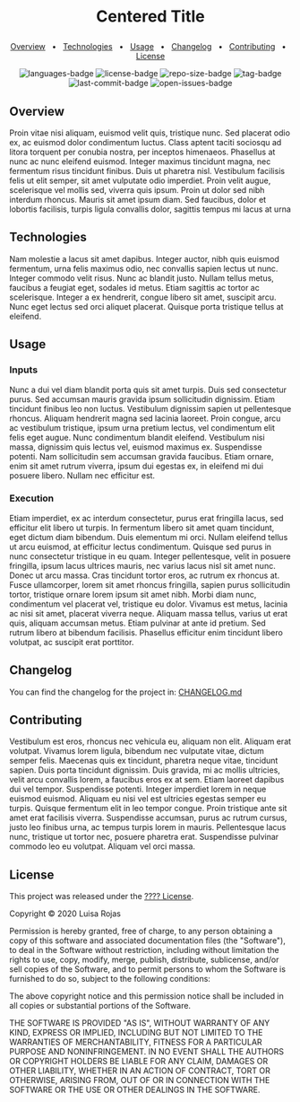 # <p align="center">Centered Title</p>

<p align="center">
    <a href="#overview">Overview</a>
    &nbsp; • &nbsp;
    <a href="#technologies">Technologies</a>
    &nbsp; • &nbsp;
    <a href="#usage">Usage</a>
    &nbsp; • &nbsp;
    <a href="#changelog">Changelog</a>
    &nbsp; • &nbsp;
    <a href="#contributing">Contributing</a>
    &nbsp; • &nbsp;
    <a href="#license">License</a>
</p>

<p align="center">
<img src="https://img.shields.io/github/languages/count/user/repo.svg?style=flat" alt="languages-badge"/>
<img src="https://img.shields.io/github/license/user/repo.svg?style=flat" alt="license-badge"/>
<img src="https://img.shields.io/github/repo-size/user/repo" alt="repo-size-badge">
<img src="https://img.shields.io/github/v/tag/user/repo" alt="tag-badge">
<img src="https://img.shields.io/github/last-commit/user/repo" alt="last-commit-badge">
<img src="https://img.shields.io/github/issues-raw/user/repo" alt="open-issues-badge">
</p>



## Overview

Proin vitae nisi aliquam, euismod velit quis, tristique nunc. Sed placerat odio ex, ac euismod dolor condimentum luctus. Class aptent taciti sociosqu ad litora torquent per conubia nostra, per inceptos himenaeos. Phasellus at nunc ac nunc eleifend euismod. Integer maximus tincidunt magna, nec fermentum risus tincidunt finibus. Duis ut pharetra nisl. Vestibulum facilisis felis ut elit semper, sit amet vulputate odio imperdiet. Proin velit augue, scelerisque vel mollis sed, viverra quis ipsum. Proin ut dolor sed nibh interdum rhoncus. Mauris sit amet ipsum diam. Sed faucibus, dolor et lobortis facilisis, turpis ligula convallis dolor, sagittis tempus mi lacus at urna



## Technologies

Nam molestie a lacus sit amet dapibus. Integer auctor, nibh quis euismod fermentum, urna felis maximus odio, nec convallis sapien lectus ut nunc. Integer commodo velit risus. Nunc ac blandit justo. Nullam tellus metus, faucibus a feugiat eget, sodales id metus. Etiam sagittis ac tortor ac scelerisque. Integer a ex hendrerit, congue libero sit amet, suscipit arcu. Nunc eget lectus sed orci aliquet placerat. Quisque porta tristique tellus at eleifend.



## Usage

### Inputs

Nunc a dui vel diam blandit porta quis sit amet turpis. Duis sed consectetur purus. Sed accumsan mauris gravida ipsum sollicitudin dignissim. Etiam tincidunt finibus leo non luctus. Vestibulum dignissim sapien ut pellentesque rhoncus. Aliquam hendrerit magna sed lacinia laoreet. Proin congue, arcu ac vestibulum tristique, ipsum urna pretium lectus, vel condimentum elit felis eget augue. Nunc condimentum blandit eleifend. Vestibulum nisi massa, dignissim quis lectus vel, euismod maximus ex. Suspendisse potenti. Nam sollicitudin sem accumsan gravida faucibus. Etiam ornare, enim sit amet rutrum viverra, ipsum dui egestas ex, in eleifend mi dui posuere libero. Nullam nec efficitur est.

### Execution

Etiam imperdiet, ex ac interdum consectetur, purus erat fringilla lacus, sed efficitur elit libero ut turpis. In fermentum libero sit amet quam tincidunt, eget dictum diam bibendum. Duis elementum mi orci. Nullam eleifend tellus ut arcu euismod, at efficitur lectus condimentum. Quisque sed purus in nunc consectetur tristique in eu quam. Integer pellentesque, velit in posuere fringilla, ipsum lacus ultrices mauris, nec varius lacus nisl sit amet nunc. Donec ut arcu massa. Cras tincidunt tortor eros, ac rutrum ex rhoncus at. Fusce ullamcorper, lorem sit amet rhoncus fringilla, sapien purus sollicitudin tortor, tristique ornare lorem ipsum sit amet nibh. Morbi diam nunc, condimentum vel placerat vel, tristique eu dolor. Vivamus est metus, lacinia ac nisi sit amet, placerat viverra neque. Aliquam massa tellus, varius ut erat quis, aliquam accumsan metus. Etiam pulvinar at ante id pretium. Sed rutrum libero at bibendum facilisis. Phasellus efficitur enim tincidunt libero volutpat, ac suscipit erat porttitor.



## Changelog
You can find the changelog for the project in: [CHANGELOG.md](link-to-changelog)



## Contributing
Vestibulum est eros, rhoncus nec vehicula eu, aliquam non elit. Aliquam erat volutpat. Vivamus lorem ligula, bibendum nec vulputate vitae, dictum semper felis. Maecenas quis ex tincidunt, pharetra neque vitae, tincidunt sapien. Duis porta tincidunt dignissim. Duis gravida, mi ac mollis ultricies, velit arcu convallis lorem, a faucibus eros ex at sem. Etiam laoreet dapibus dui vel tempor. Suspendisse potenti. Integer imperdiet lorem in neque euismod euismod. Aliquam eu nisi vel est ultricies egestas semper eu turpis. Quisque fermentum elit in leo tempor congue. Proin tristique ante sit amet erat facilisis viverra. Suspendisse accumsan, purus ac rutrum cursus, justo leo finibus urna, ac tempus turpis lorem in mauris. Pellentesque lacus nunc, tristique ut tortor nec, posuere pharetra erat. Suspendisse pulvinar commodo leo eu volutpat. Aliquam vel orci massa.



## License

This project was released under the [???? License](http://www.opensource.org/licenses/MIT).

Copyright &copy; 2020 Luisa Rojas

Permission is hereby granted, free of charge, to any person obtaining a copy of this software and associated documentation files (the "Software"), to deal in the Software without restriction, including without limitation the rights to use, copy, modify, merge, publish, distribute, sublicense, and/or sell copies of the Software, and to permit persons to whom the Software is furnished to do so, subject to the following conditions:

The above copyright notice and this permission notice shall be included in all copies or substantial portions of the Software.

THE SOFTWARE IS PROVIDED "AS IS", WITHOUT WARRANTY OF ANY KIND, EXPRESS OR IMPLIED, INCLUDING BUT NOT LIMITED TO THE WARRANTIES OF MERCHANTABILITY, FITNESS FOR A PARTICULAR PURPOSE AND NONINFRINGEMENT. IN NO EVENT SHALL THE AUTHORS OR COPYRIGHT HOLDERS BE LIABLE FOR ANY CLAIM, DAMAGES OR OTHER LIABILITY, WHETHER IN AN ACTION OF CONTRACT, TORT OR OTHERWISE, ARISING FROM, OUT OF OR IN CONNECTION WITH THE SOFTWARE OR THE USE OR OTHER DEALINGS IN THE SOFTWARE.
